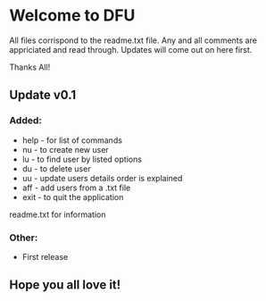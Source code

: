 # Welcome to DFU

All files corrispond to the readme.txt file. Any and all comments are appriciated and read through. Updates will come out on here first.

Thanks All!

## Update v0.1

### Added:
- help - for list of commands
- nu - to create new user
- lu - to find user by listed options
- du - to delete user
- uu - update users details order is explained
- aff - add users from a .txt file
- exit - to quit the application

readme.txt for information

### Other:
- First release

## Hope you all love it!
